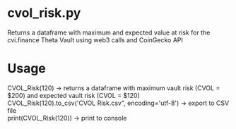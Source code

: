 # cvol_risk.py
Returns a dataframe with maximum and expected value at risk for the cvi.finance Theta Vault using web3 calls and CoinGecko API

# Usage
CVOL_Risk(120) -> returns a dataframe with maximum vault risk (CVOL = $200) and expected vault risk (CVOL = $120) <br>
CVOL_Risk(120).to_csv('CVOL Risk.csv", encoding='utf-8') -> export to CSV file <br>
print(CVOL_Risk(120)) -> print to console <br>

